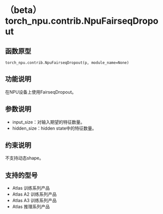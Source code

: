 # （beta）torch_npu.contrib.NpuFairseqDropout

## 函数原型

```
torch_npu.contrib.NpuFairseqDropout(p, module_name=None)
```

## 功能说明

在NPU设备上使用FairseqDropout。

## 参数说明

- input_size：对输入期望的特征数量。
- hidden_size：hidden state中的特征数量。

## 约束说明

不支持动态shape。

## 支持的型号

- <term>Atlas 训练系列产品</term>
- <term>Atlas A2 训练系列产品</term>
- <term>Atlas A3 训练系列产品</term>
- <term>Atlas 推理系列产品</term>

